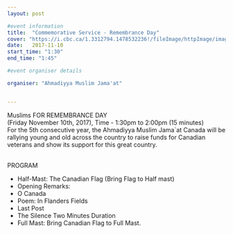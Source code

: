 ```yaml
---
layout: post

#event information
title:  "Commemorative Service - Remembrance Day"
cover: "https://i.cbc.ca/1.3312794.1478532236!/fileImage/httpImage/image.JPG_gen/derivatives/16x9_1180/poppies.JPG"
date:   2017-11-10
start_time: "1:30"
end_time: "1:45"

#event organiser details

organiser: "Ahmadiyya Muslim Jama'at"


---
```


Muslims FOR REMEMBRANCE DAY 
<br/>
(Friday November 10th, 2017), Time - 1:30pm to 2:00pm (15 minutes)
<br/>
For the 5th consecutive year, the Ahmadiyya Muslim Jama`at Canada will be rallying young and old across the country to raise funds for Canadian veterans and show its support for this great country. 
<br/><br/>

PROGRAM
- Half-Mast:  The Canadian Flag (Bring Flag to Half mast) 
- Opening Remarks: 
- O Canada  
- Poem: In Flanders Fields
- Last Post 
- The Silence Two Minutes Duration 
- Full Mast: Bring Canadian Flag to Full Mast. 

